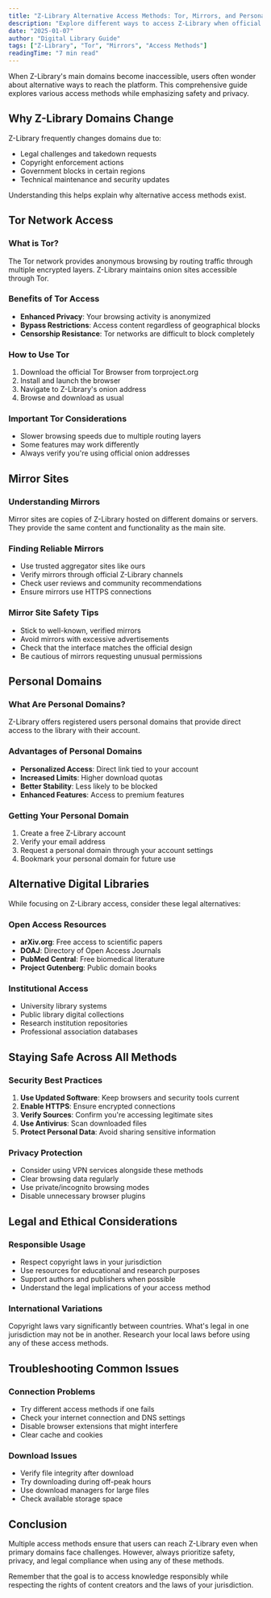 ```yaml
---
title: "Z-Library Alternative Access Methods: Tor, Mirrors, and Personal Domains"
description: "Explore different ways to access Z-Library when official domains are blocked, including Tor network, mirror sites, and personal domains."
date: "2025-01-07"
author: "Digital Library Guide"
tags: ["Z-Library", "Tor", "Mirrors", "Access Methods"]
readingTime: "7 min read"
---
```


When Z-Library's main domains become inaccessible, users often wonder about alternative ways to reach the platform. This comprehensive guide explores various access methods while emphasizing safety and privacy.

## Why Z-Library Domains Change

Z-Library frequently changes domains due to:
* Legal challenges and takedown requests
* Copyright enforcement actions
* Government blocks in certain regions
* Technical maintenance and security updates

Understanding this helps explain why alternative access methods exist.

## Tor Network Access

### What is Tor?
The Tor network provides anonymous browsing by routing traffic through multiple encrypted layers. Z-Library maintains onion sites accessible through Tor.

### Benefits of Tor Access
* **Enhanced Privacy**: Your browsing activity is anonymized
* **Bypass Restrictions**: Access content regardless of geographical blocks
* **Censorship Resistance**: Tor networks are difficult to block completely

### How to Use Tor
1. Download the official Tor Browser from torproject.org
2. Install and launch the browser
3. Navigate to Z-Library's onion address
4. Browse and download as usual

### Important Tor Considerations
* Slower browsing speeds due to multiple routing layers
* Some features may work differently
* Always verify you're using official onion addresses

## Mirror Sites

### Understanding Mirrors
Mirror sites are copies of Z-Library hosted on different domains or servers. They provide the same content and functionality as the main site.

### Finding Reliable Mirrors
* Use trusted aggregator sites like ours
* Verify mirrors through official Z-Library channels
* Check user reviews and community recommendations
* Ensure mirrors use HTTPS connections

### Mirror Site Safety Tips
* Stick to well-known, verified mirrors
* Avoid mirrors with excessive advertisements
* Check that the interface matches the official design
* Be cautious of mirrors requesting unusual permissions

## Personal Domains

### What Are Personal Domains?
Z-Library offers registered users personal domains that provide direct access to the library with their account.

### Advantages of Personal Domains
* **Personalized Access**: Direct link tied to your account
* **Increased Limits**: Higher download quotas
* **Better Stability**: Less likely to be blocked
* **Enhanced Features**: Access to premium features

### Getting Your Personal Domain
1. Create a free Z-Library account
2. Verify your email address
3. Request a personal domain through your account settings
4. Bookmark your personal domain for future use

## Alternative Digital Libraries

While focusing on Z-Library access, consider these legal alternatives:

### Open Access Resources
* **arXiv.org**: Free access to scientific papers
* **DOAJ**: Directory of Open Access Journals
* **PubMed Central**: Free biomedical literature
* **Project Gutenberg**: Public domain books

### Institutional Access
* University library systems
* Public library digital collections
* Research institution repositories
* Professional association databases

## Staying Safe Across All Methods

### Security Best Practices
1. **Use Updated Software**: Keep browsers and security tools current
2. **Enable HTTPS**: Ensure encrypted connections
3. **Verify Sources**: Confirm you're accessing legitimate sites
4. **Use Antivirus**: Scan downloaded files
5. **Protect Personal Data**: Avoid sharing sensitive information

### Privacy Protection
* Consider using VPN services alongside these methods
* Clear browsing data regularly
* Use private/incognito browsing modes
* Disable unnecessary browser plugins

## Legal and Ethical Considerations

### Responsible Usage
* Respect copyright laws in your jurisdiction
* Use resources for educational and research purposes
* Support authors and publishers when possible
* Understand the legal implications of your access method

### International Variations
Copyright laws vary significantly between countries. What's legal in one jurisdiction may not be in another. Research your local laws before using any of these access methods.

## Troubleshooting Common Issues

### Connection Problems
* Try different access methods if one fails
* Check your internet connection and DNS settings
* Disable browser extensions that might interfere
* Clear cache and cookies

### Download Issues
* Verify file integrity after download
* Try downloading during off-peak hours
* Use download managers for large files
* Check available storage space

## Conclusion

Multiple access methods ensure that users can reach Z-Library even when primary domains face challenges. However, always prioritize safety, privacy, and legal compliance when using any of these methods.

Remember that the goal is to access knowledge responsibly while respecting the rights of content creators and the laws of your jurisdiction.